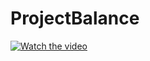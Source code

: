 # ProjectBalance
[![Watch the video](https://img.youtube.com/vi/6LLr8PwwIrg/hqdefault.jpg)](https://youtu.be/6LLr8PwwIrg)

